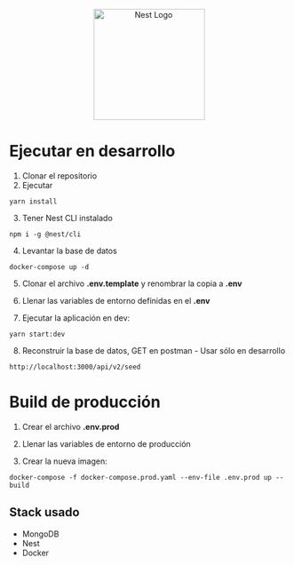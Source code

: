 <p align="center">
  <a href="http://nestjs.com/" target="blank"><img src="https://nestjs.com/img/logo-small.svg" width="200" alt="Nest Logo" /></a>
</p>

# Ejecutar en desarrollo

1. Clonar el repositorio
2. Ejecutar

```
yarn install
```

3. Tener Nest CLI instalado

```
npm i -g @nest/cli
```

4. Levantar la base de datos

```
docker-compose up -d
```

5. Clonar el archivo **.env.template** y renombrar la copia a **.env**

6. Llenar las variables de entorno definidas en el **.env**

7. Ejecutar la aplicación en dev:

```
yarn start:dev
```

8. Reconstruir la base de datos, GET en postman - Usar sólo en desarrollo

```
http://localhost:3000/api/v2/seed
```

# Build de producción

1. Crear el archivo **.env.prod**

2. Llenar las variables de entorno de producción

3. Crear la nueva imagen:

```
docker-compose -f docker-compose.prod.yaml --env-file .env.prod up --build
```

## Stack usado

- MongoDB
- Nest
- Docker
